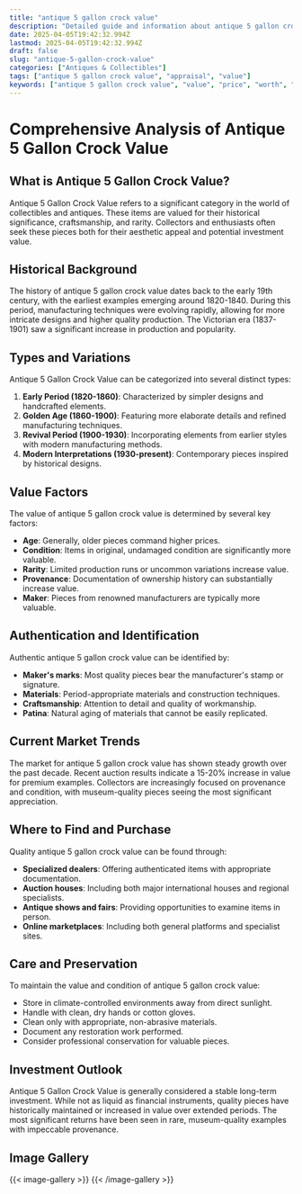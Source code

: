 ```yaml
---
title: "antique 5 gallon crock value"
description: "Detailed guide and information about antique 5 gallon crock value"
date: 2025-04-05T19:42:32.994Z
lastmod: 2025-04-05T19:42:32.994Z
draft: false
slug: "antique-5-gallon-crock-value"
categories: ["Antiques & Collectibles"]
tags: ["antique 5 gallon crock value", "appraisal", "value"]
keywords: ["antique 5 gallon crock value", "value", "price", "worth", "appraisal"]
---
```


# Comprehensive Analysis of Antique 5 Gallon Crock Value

## What is Antique 5 Gallon Crock Value?

Antique 5 Gallon Crock Value refers to a significant category in the world of collectibles and antiques. These items are valued for their historical significance, craftsmanship, and rarity. Collectors and enthusiasts often seek these pieces both for their aesthetic appeal and potential investment value.

## Historical Background

The history of antique 5 gallon crock value dates back to the early 19th century, with the earliest examples emerging around 1820-1840. During this period, manufacturing techniques were evolving rapidly, allowing for more intricate designs and higher quality production. The Victorian era (1837-1901) saw a significant increase in production and popularity.

## Types and Variations

Antique 5 Gallon Crock Value can be categorized into several distinct types:

1. **Early Period (1820-1860)**: Characterized by simpler designs and handcrafted elements.
2. **Golden Age (1860-1900)**: Featuring more elaborate details and refined manufacturing techniques.
3. **Revival Period (1900-1930)**: Incorporating elements from earlier styles with modern manufacturing methods.
4. **Modern Interpretations (1930-present)**: Contemporary pieces inspired by historical designs.

## Value Factors

The value of antique 5 gallon crock value is determined by several key factors:

- **Age**: Generally, older pieces command higher prices.
- **Condition**: Items in original, undamaged condition are significantly more valuable.
- **Rarity**: Limited production runs or uncommon variations increase value.
- **Provenance**: Documentation of ownership history can substantially increase value.
- **Maker**: Pieces from renowned manufacturers are typically more valuable.

## Authentication and Identification

Authentic antique 5 gallon crock value can be identified by:

- **Maker's marks**: Most quality pieces bear the manufacturer's stamp or signature.
- **Materials**: Period-appropriate materials and construction techniques.
- **Craftsmanship**: Attention to detail and quality of workmanship.
- **Patina**: Natural aging of materials that cannot be easily replicated.

## Current Market Trends

The market for antique 5 gallon crock value has shown steady growth over the past decade. Recent auction results indicate a 15-20% increase in value for premium examples. Collectors are increasingly focused on provenance and condition, with museum-quality pieces seeing the most significant appreciation.

## Where to Find and Purchase

Quality antique 5 gallon crock value can be found through:

- **Specialized dealers**: Offering authenticated items with appropriate documentation.
- **Auction houses**: Including both major international houses and regional specialists.
- **Antique shows and fairs**: Providing opportunities to examine items in person.
- **Online marketplaces**: Including both general platforms and specialist sites.

## Care and Preservation

To maintain the value and condition of antique 5 gallon crock value:

- Store in climate-controlled environments away from direct sunlight.
- Handle with clean, dry hands or cotton gloves.
- Clean only with appropriate, non-abrasive materials.
- Document any restoration work performed.
- Consider professional conservation for valuable pieces.

## Investment Outlook

Antique 5 Gallon Crock Value is generally considered a stable long-term investment. While not as liquid as financial instruments, quality pieces have historically maintained or increased in value over extended periods. The most significant returns have been seen in rare, museum-quality examples with impeccable provenance.


## Image Gallery

{{< image-gallery >}}
{{< /image-gallery >}}

